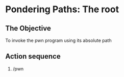 # Pondering Paths: The root

## The Objective

To invoke the pwn program using its absolute path

## Action sequence

1. /pwn
